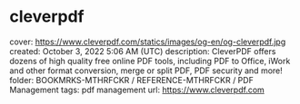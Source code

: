 # cleverpdf

cover: https://www.cleverpdf.com/statics/images/og-en/og-cleverpdf.jpg
created: October 3, 2022 5:06 AM (UTC)
description: CleverPDF offers dozens of high quality free online PDF tools, including PDF to Office, iWork and other format conversion, merge or split PDF, PDF security and more!
folder: BOOKMRKS-MTHRFCKR / REFERENCE-MTHRFCKR / PDF Management
tags: pdf management
url: https://www.cleverpdf.com